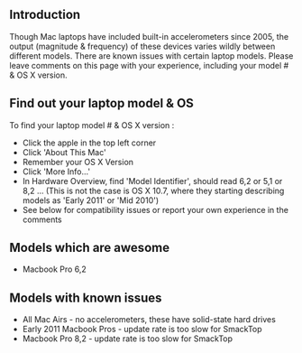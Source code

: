 ## Introduction ##
Though Mac laptops have included built-in accelerometers since 2005, the output (magnitude & frequency) of these devices varies wildly between different models.  There are known issues with certain laptop models.  Please leave comments on this page with your experience, including your model # & OS X version.

## Find out your laptop model & OS ##
To find your laptop model # & OS X version :
  * Click the apple in the top left corner
  * Click 'About This Mac'
  * Remember your OS X Version
  * Click 'More Info...'
  * In Hardware Overview, find 'Model Identifier', should read 6,2 or 5,1 or 8,2 ... (This is not the case is OS X 10.7, where they starting describing models as 'Early 2011' or 'Mid 2010')
  * See below for compatibility issues or report your own experience in the comments

## Models which are awesome ##
  * Macbook Pro 6,2

## Models with known issues ##
  * All Mac Airs - no accelerometers, these have solid-state hard drives
  * Early 2011 Macbook Pros - update rate is too slow for SmackTop
  * Macbook Pro 8,2 - update rate is too slow for SmackTop